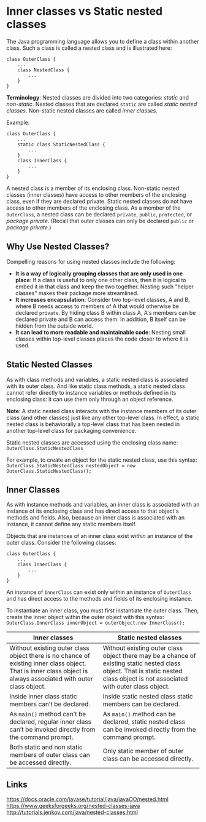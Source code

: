 # Inner classes vs Static nested classes

The Java programming language allows you to define a class within another class. Such a class is called a nested class and is illustrated here:

```
class OuterClass {
    ...
    class NestedClass {
        ...
    }
}
```

**Terminology**: Nested classes are divided into two categories: *static* and *non-static*. Nested classes that are declared `static` are called *static nested classes*. Non-static nested classes are called *inner classes*.

Example: 

```
class OuterClass {
    ...
    static class StaticNestedClass {
        ...
    }
    class InnerClass {
        ...
    }
}
```
A nested class is a member of its enclosing class. Non-static nested classes (inner classes) have access to other members of the enclosing class, even if they are declared private. Static nested classes do not have access to other members of the enclosing class. As a member of the `OuterClass`, a nested class can be declared `private`, `public`, `protected`, or *package private*. (Recall that outer classes can only be declared `public` or *package private*.)

## Why Use Nested Classes?
Compelling reasons for using nested classes include the following:
- **It is a way of logically grouping classes that are only used in one place**: If a class is useful to only one other class, then it is logical to embed it in that class and keep the two together. Nesting such "helper classes" makes their package more streamlined.
- **It increases encapsulation**: Consider two top-level classes, A and B, where B needs access to members of A that would otherwise be declared `private`. By hiding class B within class A, A's members can be declared private and B can access them. In addition, B itself can be hidden from the outside world.
- **It can lead to more readable and maintainable code**: Nesting small classes within top-level classes places the code closer to where it is used.

## Static Nested Classes
As with class methods and variables, a static nested class is associated with its outer class. And like static class methods, a static nested class cannot refer directly to instance variables or methods defined in its enclosing class: it can use them only through an object reference.

**Note**: A static nested class interacts with the instance members of its outer class (and other classes) just like any other top-level class. In effect, a static nested class is behaviorally a top-level class that has been nested in another top-level class for packaging convenience.

Static nested classes are accessed using the enclosing class name:
`OuterClass.StaticNestedClass`

For example, to create an object for the static nested class, use this syntax:
`OuterClass.StaticNestedClass nestedObject = new OuterClass.StaticNestedClass();`

## Inner Classes
As with instance methods and variables, an inner class is associated with an instance of its enclosing class and has direct access to that object's methods and fields. Also, because an inner class is associated with an instance, it cannot define any static members itself.

Objects that are instances of an inner class exist *within* an instance of the outer class. Consider the following classes:

```
class OuterClass {
    ...
    class InnerClass {
        ...
    }
}
```

An instance of `InnerClass` can exist only within an instance of `OuterClass` and has direct access to the methods and fields of its enclosing instance.

To instantiate an inner class, you must first instantiate the outer class. Then, create the inner object within the outer object with this syntax:
`OuterClass.InnerClass innerObject = outerObject.new InnerClass();`

| Inner classes  | Static nested classes |
|---|---|
| Without existing outer class object there is no chance of existing inner class object. That is inner class object is always associated with outer class object.  | Without existing outer class object there may be a chance of existing static nested class object. That is static nested class object is not associated with outer class object.  |
| Inside inner class static members can’t be declared.  | Inside static nested class static members can be declared.  |
| As `main()` method can’t be declared, regular inner class can’t be invoked directly from the command prompt.  | As `main()` method can be declared, static nested class can be invoked directly from the command prompt.  |
| Both static and non static members of outer class can be accessed directly.  | Only static member of outer class can be accessed directly.  |

## Links
https://docs.oracle.com/javase/tutorial/java/javaOO/nested.html  
https://www.geeksforgeeks.org/nested-classes-java    
http://tutorials.jenkov.com/java/nested-classes.html       
